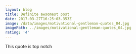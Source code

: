 ```yaml
---
layout: blog
title: Definite awsomest post
date: 2017-03-27T16:25:03.353Z
image: /data/images/motivational-gentleman-quotes_04.jpg
imagePath: ../images/motivational-gentleman-quotes_04.jpg
rating: '4'
---
```


This quote is top notch
